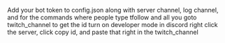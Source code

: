 Add your bot token to config.json along with server channel, log channel, and for the commands where people type tfollow and all you goto twitch_channel to get the id turn on developer mode in discord right click the server, click copy id, and paste that right in the twitch_channel
